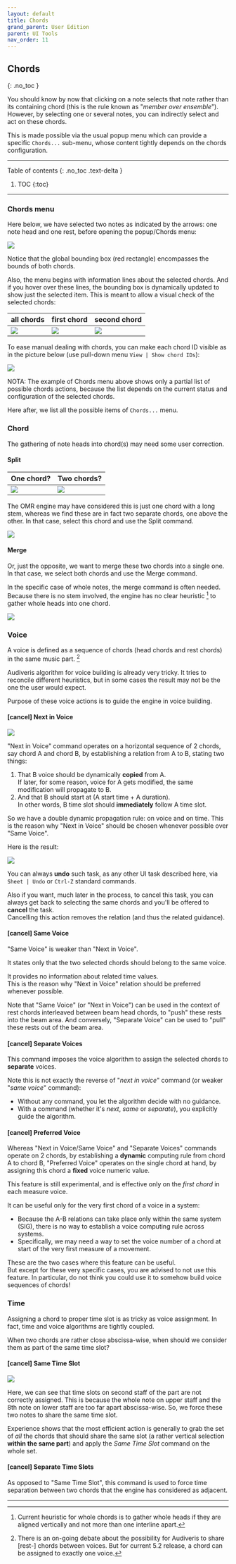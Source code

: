 ```yaml
---
layout: default
title: Chords
grand_parent: User Edition
parent: UI Tools
nav_order: 11
---
```

## Chords
{: .no_toc }

You should know by now that clicking on a note selects that note rather than its containing
chord (this is the rule known as "_member over ensemble_").
However, by selecting one or several notes, you can indirectly select and act on these chords.

This is made possible via the usual popup menu which can provide a specific `Chords...`
sub-menu, whose content tightly depends on the chords configuration.

---
Table of contents
{: .no_toc .text-delta }

1. TOC
{:toc}
---

### Chords menu

Here below, we have selected two notes as indicated by the arrows: one note head and one rest,
before opening the popup/Chords menu:

![](../assets/images/chords_selection.png)

Notice that the global bounding box (red rectangle) encompasses the bounds of both chords.

Also, the menu begins with information lines about the selected chords.
And if you hover over these lines, the bounding box is dynamically updated to show just the
selected item.
This is meant to allow a visual check of the selected chords:

| all chords | first chord | second chord |
| --- | --- | --- |
| ![](../assets/images/chords_both.png) | ![](../assets/images/chords_one.png) | ![](../assets/images/chords_two.png) |

To ease manual dealing with chords, you can make each chord ID visible as in the picture below
(use pull-down menu `View | Show chord IDs`):

![](../assets/images/chord_ids.png)

NOTA: The example of Chords menu above shows only a partial list of possible chords actions,
because the list depends on the current status and configuration of the selected chords.

Here after, we list all the possible items of `Chords...` menu.

### Chord

The gathering of note heads into chord(s) may need some user correction.

#### Split

| One chord? | Two chords? |
| --- | --- |
| ![](../assets/images/chord_split_1.png) | ![](../assets/images/chord_split_2.png) |

The OMR engine may have considered this is just one chord with a long stem, whereas we find
these are in fact two separate chords, one above the other.
In that case, select this chord and use the Split command.

![](../assets/images/chord_split.png)

#### Merge

Or, just the opposite, we want to merge these two chords into a single one.
In that case, we select both chords and use the Merge command.

In the specific case of whole notes, the merge command is often needed.
Because there is no stem involved, the engine has no clear heuristic [^whole_chord]
to gather whole heads into one chord.

![](../assets/images/chord_merge.png)

### Voice

A voice is defined as a sequence of chords (head chords and rest chords) in the same music part. [^voice_sharing]

Audiveris algorithm for voice building is already very tricky.
It tries to reconcile different heuristics, but in some cases the result may not be the one the
user would expect.

Purpose of these voice actions is to guide the engine in voice building.

#### [cancel] Next in Voice

![](../assets/images/next_in_voice.png)

"Next in Voice" command operates on a horizontal sequence of 2 chords,
say chord A and chord B, by establishing a relation from A to B,
stating two things:
1. That B voice should be dynamically **copied** from A.   
   If later, for some reason, voice for A gets modified, the same modification will propagate to B.
2. And that B should start at (A start time + A duration).   
   In other words, B time slot should **immediately** follow A time slot.

So we have a double dynamic propagation rule: on voice and on time.
This is the reason why "Next in Voice" should be chosen whenever possible over "Same Voice".

Here is the result:

![](../assets/images/next_in_voice_after.png)

You can always **undo** such task, as any other UI task described here,
via `Sheet | Undo` or `Ctrl-Z` standard commands.

Also if you want, much later in the process, to cancel this task, you can always get back
to selecting the same chords and you'll be offered to **cancel** the task.   
Cancelling this action removes the relation (and thus the related guidance).

#### [cancel] Same Voice

"Same Voice" is weaker than "Next in Voice".

It states only that the two selected chords should belong to the same voice.

It provides no information about related time values.   
This is the reason why "Next in Voice" relation should be preferred whenever possible.

Note that "Same Voice" (or "Next in Voice") can be used in the context of rest chords interleaved
between beam head chords, to "push" these rests into the beam area.
And conversely, "Separate Voice" can be used to "pull" these rests out of the beam area.

#### [cancel] Separate Voices

This command imposes the voice algorithm to assign the selected chords to **separate** voices.

Note this is not exactly the reverse of "_next in voice_" command (or weaker "_same voice_" command):
* Without any command, you let the algorithm decide with no guidance.
* With a command (whether it's _next_, _same_ or _separate_), you explicitly guide the algorithm.

#### [cancel] Preferred Voice

Whereas "Next in Voice/Same Voice" and "Separate Voices" commands operate on 2 chords,
by establishing a **dynamic** computing rule from chord A to chord B,
"Preferred Voice" operates on the single chord at hand, by assigning this chord a **fixed** voice
numeric value.

This feature is still experimental, and is effective only on the _first chord_ in each measure voice.

It can be useful only for the very first chord of a voice in a system:
- Because the A-B relations can take place only within the same system (SIG), there is no way to
establish a voice computing rule across systems.
- Specifically, we may need a way to set the voice number of a chord at start of
the very first measure of a movement.

These are the two cases where this feature can be useful.   
But except for these very specific cases, you are advised to not use this feature.
In particular, do not think you could use it to somehow build voice sequences of chords!

### Time

Assigning a chord to proper time slot is as tricky as voice assignment.
In fact, time and voice algorithms are tightly coupled.

When two chords are rather close abscissa-wise, when should we consider them as part of the same
time slot?

#### [cancel] Same Time Slot

![](../assets/images/same_slot.png)

Here, we can see that time slots on second staff of the part are not correctly assigned.
This is because the whole note on upper staff and the 8th note on lower staff are too far apart
abscissa-wise.
So, we force these two notes to share the same time slot.

Experience shows that the most efficient action is generally to grab the set of _all_ the chords
that should share the same slot (a rather vertical selection **within the same part**)
and apply the _Same Time Slot_ command on the whole set.

#### [cancel] Separate Time Slots

As opposed to "Same Time Slot", this command is used to force time separation between two
chords that the engine has considered as adjacent.

---
[^voice_sharing]: There is an on-going debate about the possibility for Audiveris to share [rest-] chords between voices. But for current 5.2 release, a chord can be assigned to exactly one voice.

[^whole_chord]: Current heuristic for whole chords is to gather whole heads if they are aligned vertically and not more than one interline apart.
